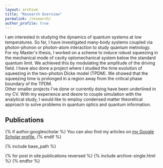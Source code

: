```yaml
---
layout: archive
title: "Research Overview"
permalink: /research/
author_profile: true
---
```

<p>I am interested in studying the dynamics of quantum systems at low temperatures. So far, I have investigated many-body systems coupled via photon-phonon or photon-atom interaction to study quantum metrology.<br>
For my Master's thesis, I worked on a scheme to induce robust squeezing in the mechanical mode of cavity optomechanical system below the standard quantum limit. We achieved this by modulating the amplitude of the driving field. I have also done a project where I studied the time evolution of squeezing in the two-photon Dicke model (TPDM). We showed that the squeezing time is prolonged in a region away from the critical phase boundary of the TPDM.<br>
Other smaller projects I've done or currently doing have been underlined in my CV. With my experience and desire to couple simulation with the analytical study, I would like to employ condensed matter theoretical approach to solve problems in quantum optics and quantum information.</p>

<h2>Publications</h2>

{% if author.googlescholar %}
  You can also find my articles on <u><a href="{{author.googlescholar}}">my Google Scholar profile</a>.</u>
{% endif %}

{% include base_path %}

{% for post in site.publications reversed %}
  {% include archive-single.html %}
{% endfor %}

